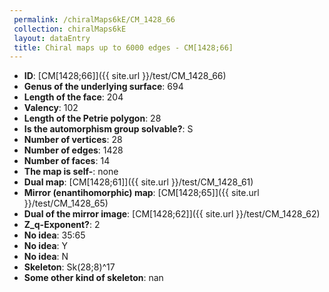```yaml
--- 
 permalink: /chiralMaps6kE/CM_1428_66 
 collection: chiralMaps6kE
 layout: dataEntry
 title: Chiral maps up to 6000 edges - CM[1428;66]
---
```


- **ID**: [CM[1428;66]]({{ site.url }}/test/CM_1428_66)
- **Genus of the underlying surface**: 694
- **Length of the face**: 204
- **Valency**: 102
- **Length of the Petrie polygon**: 28
- **Is the automorphism group solvable?**: S
- **Number of vertices**: 28
- **Number of edges**: 1428
- **Number of faces**: 14
- **The map is self-**: none
- **Dual map**: [CM[1428;61]]({{ site.url }}/test/CM_1428_61)
- **Mirror (enantihomorphic) map**: [CM[1428;65]]({{ site.url }}/test/CM_1428_65)
- **Dual of the mirror image**: [CM[1428;62]]({{ site.url }}/test/CM_1428_62)
- **Z_q-Exponent?**: 2
- **No idea**:  35:65
- **No idea**: Y
- **No idea**: N
- **Skeleton**: Sk(28;8)^17
- **Some other kind of skeleton**: nan
